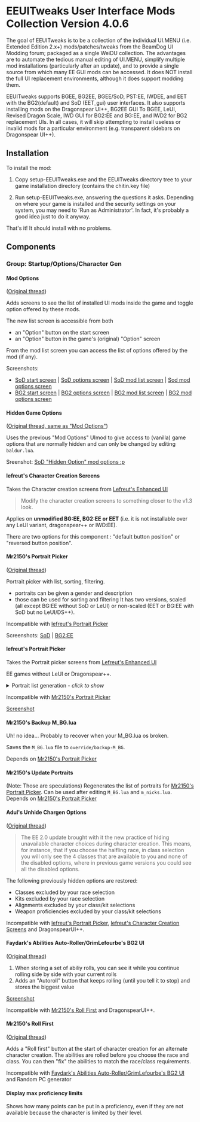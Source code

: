 # EEUITweaks User Interface Mods Collection Version 4.0.6

The goal of EEUITweaks is to be a collection of the individual UI.MENU (i.e. Extended Edition 2.x+) mods/patches/tweaks from the BeamDog UI Modding forum; packaged as a single WeiDU collection. The advantages are to automate the tedious manual editing of UI.MENU, simplify multiple mod installations (particularly after an update), and to provide a single source from which many EE GUI mods can be accessed. It does NOT install the full UI replacement environments, although it does support modding them.

EEUITweaks supports BGEE, BG2EE, BGEE/SoD, PST:EE, IWDEE, and EET with the BG2(default) and SoD (EET_gui) user interfaces. It also supports installing mods on the Dragonspear UI++, BG2EE GUI To BGEE, LeUI, Revised Dragon Scale, IWD GUI for BG2:EE and BG:EE, and IWD2 for BG2 replacement UIs. In all cases, it will skip attempting to install useless or invalid mods for a particular environment (e.g. transparent sidebars on Dragonspear UI++).

## Installation

To install the mod:

1. Copy setup-EEUITweaks.exe and the EEUITweaks directory tree to your game
   installation directory (contains the chitin.key file)

2. Run setup-EEUITweaks.exe, answering the questions it asks.
   Depending on where your game is installed and the security settings on your
   system, you may need to 'Run as Administrator'. In fact, it's probably a
   good idea just to do it anyway.

That's it! It should install with no problems.

## Components

### Group: Startup/Options/Character Gen
#### Mod Options
([Original thread](https://forums.beamdog.com/discussion/59740/mod-mods-options-bg-ee-sod-and-bg2-ee-tob))

Adds screens to see the list of installed UI mods inside the game and toggle option offered by these mods.

The new list screen is accessible from both
- an "Option" button on the start screen
- an "Option" button in the game's (original) "Option" screen

From the mod list screen you can access the list of options offered by the mod (if any).

Screenshots:
- [SoD start screen](https://forums.beamdog.com/uploads/editor/bh/xgdd3mi7lw1z.png) | [SoD options screen](https://forums.beamdog.com/uploads/editor/f6/avo75x0bseci.png) | [SoD mod list screen](https://forums.beamdog.com/uploads/editor/re/u9beby5wdui3.png) | [Sod mod options screen](https://forums.beamdog.com/uploads/editor/2u/1scn6vm2ba6u.png)
- [BG2 start screen](https://forums.beamdog.com/uploads/editor/k8/ebsabpb7isrk.png) | [BG2 options screen](https://forums.beamdog.com/uploads/editor/nb/11b878t3mvhi.png) | [BG2 mod list screen](https://forums.beamdog.com/uploads/editor/lw/rx5avmgv097s.png) | [BG2 mod options screen](https://forums.beamdog.com/uploads/editor/hc/c0dfyanxbd1q.png)

#### Hidden Game Options
([Original thread, same as "Mod Options"](https://forums.beamdog.com/discussion/59740/mod-mods-options-bg-ee-sod-and-bg2-ee-tob))

Uses the previous "Mod Options" UImod to give access to (vanilla) game options that are normally hidden and can only be changed by editing `baldur.lua`.

Sreenshot: [SoD "Hidden Option" mod options :p](https://forums.beamdog.com/uploads/editor/dy/lxd0kyfpgj0f.png)

#### lefreut's Character Creation Screens

Takes the Character creation screens from [Lefreut's Enhanced UI](https://forums.beamdog.com/discussion/61571/mod-lefreuts-enhanced-ui-for-bg1ee-sod-bg2ee-and-eet)
> Modify the character creation screens to something closer to the v1.3 look.

Applies on **unmodified BG:EE, BG2:EE or EET** (i.e. it is not installable over any LeUI variant, dragonspear++ or IWD:EE).

There are two options for this component : "default button position" or "reversed button position".

#### Mr2150's Portrait Picker
([Original thread](https://forums.beamdog.com/discussion/56916/mod-portrait-picker-for-bgee-sod-and-bg2ee-v2-1))

Portrait picker with list, sorting, filtering.
- portraits can be given a gender and description
- those can be used for sorting and filtering
It has two versions, scaled (all except BG:EE without SoD or LeUI) or non-scaled (EET or BG:EE with SoD but no LeUI/DS++).

Incompatible with [lefreut's Portrait Picker](#lefreuts-portrait-picker)

Screenshots: [SoD](https://forums.beamdog.com/uploads/editor/eb/dkto779scwa9.png) | [BG2:EE](https://forums.beamdog.com/uploads/editor/xa/0bop55y2upa8.bmp)

#### lefreut's Portrait Picker

Takes the Portrait picker screens from [Lefreut's Enhanced UI](https://forums.beamdog.com/discussion/61571/mod-lefreuts-enhanced-ui-for-bg1ee-sod-bg2ee-and-eet)

EE games without LeUI or Dragonspear++.

<details>
<summary>Portrait list generation - <em>click to show</em></summary>
   
- uses portraits in `$USER_DIRECTORY/portraits`
- `$USER_DIRECTORY` depends on the OS
    * `{user personal directory}/{game name}` on Windows
    * `$HOME/.local/share/{game name}` on Linux
    * `$HOME/Documents/{game name}` on Macos
- `{game name}` is for example `Baldur's Gate - Enhanced Edition` for BG:EE or `Baldur's Gate - Enhanced Edition Trilogy` for EET
  
- list all `.bmp` files with a base name of 7 characters or less
- there are 4 genders, M, F, Z and D
   * if the filename starts with `M#` or `m#` it is added to the M list
   * if the filename starts with `F#` or `f#` then it's added to the F list
   * any other is added to the D list
   * the Z list isspecial and contains the "no portrait" portrait

The `m_nicks.lua` is static and contains descriptions/nicks for the base game portraits (but can be edited by hand... or by other mods).

</details>

Incompatible with [Mr2150's Portrait Picker](#mr2150s-portrait-picker-original-thread)

[Screenshot](https://forums.beamdog.com/uploads/editor/le/8p2r9yos0j2f.jpg)

#### Mr2150's Backup M_BG.lua
Uh! no idea... Probably to recover when your M_BG.lua os broken.

Saves the `M_BG.lua` file to `override/backup-M_BG`.

Depends on [Mr2150's Portrait Picker](#mr2150s-portrait-picker-original-thread)

#### Mr2150's Update Portraits

(Note: Those are speculations)
Regenerates the list of portraits for [Mr2150's Portrait Picker](#mr2150s-portrait-picker-original-thread).
Can be used after editing `M_BG.lua` and `m_nicks.lua`.
Depends on [Mr2150's Portrait Picker](#mr2150s-portrait-picker-original-thread)

#### Adul's Unhide Chargen Options
([Original thread](https://forums.beamdog.com/discussion/59647/mod-unhide-chargen-options))

> The EE 2.0 update brought with it the new practice of hiding unavailable character choices during character creation. This means, for instance, that if you choose the halfling race, in class selection you will only see the 4 classes that are available to you and none of the disabled options, where in previous game versions you could see all the disabled options.

The following previously hidden options are restored:

- Classes excluded by your race selection
- Kits excluded by your race selection
- Alignments excluded by your class/kit selections
- Weapon proficiencies excluded by your class/kit selections

Incompatible with [lefreut's Portrait Picker](#lefreuts-portrait-picker), [lefreut's Character Creation Screens](#lefreuts-character-creation-screens) and  DragonspearUI++.

#### Faydark's Abilities Auto-Roller/GrimLefourbe's BG2 UI
([Original thread](https://forums.beamdog.com/discussion/51777/mod-bg-ee-chargen-abilities-screen-show-stored-values-and-simple-auto-roller/p1))

1. When storing a set of abiliy rolls, you can see it while you continue rolling side by side with your current rolls
2. Adds an "Autoroll" button that keeps rolling (until you tell it to stop) and stores the biggest value

[Screenshot](https://forums.beamdog.com/uploads/editor/i4/ofbin5zkcjp8.png)

Incompatible with [Mr2150's Roll First](#mr2150s-roll-first) and DragonspearUI++.

#### Mr2150's Roll First
([Original thread](https://forums.beamdog.com/discussion/59780/mod-roll-first-beta-for-bgee-sod-v2-2))

Adds a "Roll first" button at the start of character creation for an alternate character creation. The abilities are rolled before you choose the race and class. You can then "fix" the abilities to match the race/class requirements.

Incompatible with [Faydark's Abilities Auto-Roller/GrimLefourbe's BG2 UI](#faydarks-abilities-auto-rollergrimlefourbes-bg2-ui) and Random PC generator

#### Display max proficiency limits

Shows how many points can be put in a proficiency, even if they are not available because the character is limited by their level.
